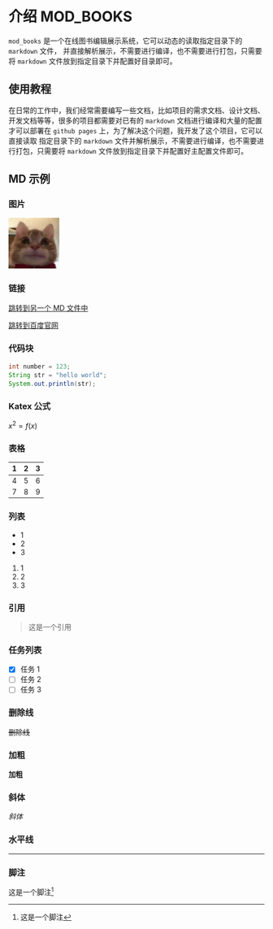# 介绍 MOD_BOOKS

`mod_books` 是一个在线图书编辑展示系统，它可以动态的读取指定目录下的 `markdown` 文件，
并直接解析展示，不需要进行编译，也不需要进行打包，只需要将 `markdown` 文件放到指定目录下并配置好目录即可。

## 使用教程

在日常的工作中，我们经常需要编写一些文档，比如项目的需求文档、设计文档、开发文档等等，很多的项目都需要对已有的
`markdown` 文档进行编译和大量的配置才可以部署在 `github pages` 上，为了解决这个问题，我开发了这个项目，它可以直接读取
指定目录下的 `markdown` 文件并解析展示，不需要进行编译，也不需要进行打包，只需要将 `markdown` 文件放到指定目录下并配置好主配置文件即可。

## MD 示例

### 图片

<img src="../imgs/test.png" style="width: 100px" alt="">

### 链接

[跳转到另一个 MD 文件中](./config/pages.md)

[跳转到百度官网](https://www.baidu.com/)

### 代码块

```java
int number = 123;
String str = "hello world";
System.out.println(str);
```

### Katex 公式

$x^2=f(x)$

### 表格

| 1   | 2   | 3   |
| --- | --- | --- |
| 4   | 5   | 6   |
| 7   | 8   | 9   |

### 列表

- 1
- 2
- 3

1. 1
2. 2
3. 3

### 引用

> 这是一个引用

### 任务列表

- [x] 任务 1
- [ ] 任务 2
- [ ] 任务 3

### 删除线

~~删除线~~

### 加粗

**加粗**

### 斜体

_斜体_

### 水平线

---

### 脚注

这是一个脚注[^1]

[^1]: 这是一个脚注
